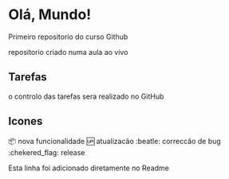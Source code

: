 # Olá, Mundo!
 Primeiro repositorio do curso Github

 repositorio criado numa aula ao vivo
 ## Tarefas 

 o controlo das tarefas sera realizado no GitHub

## Icones

:package: nova funcionalidade
:up: atualizacão
:beatle: correccão de bug
:chekered_flag: release 

Esta linha foi adicionado diretamente no Readme
